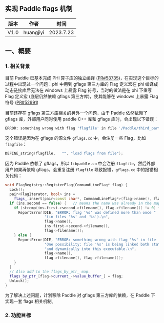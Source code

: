 ## 实现 Paddle flags 机制

| 版本 | 作者      | 时间      |
| ---- | --------- | -------- |
| V1.0 | huangjiyi | 2023.7.23 |

## 一、概要

### 1. 相关背景

目前 Paddle 已基本完成 PHI 算子库的独立编译 ([PR#53735](https://github.com/PaddlePaddle/Paddle/pull/52991))，在实现这个目标的过程中出现过一个问题：phi 中用到 gflags 第三方库的 Flag 定义宏在 phi 编译成动态链接库后无法在 windows 上暴露 Flag 符号，当时的做法是在 phi 下重写 Flag 定义宏 (底层仍然依赖 gflags 第三方库)，使其能够在 windows 上暴露 Flag 符号 ([PR#52991](https://github.com/PaddlePaddle/Paddle/pull/52991))

目前还存在 gflags 第三方库相关的另外一个问题，由于 Paddle 依然依赖了 gflags 库，外部用户同时使用 paddle C++ 库和 gflags 库时，会出现以下错误：

``` bash
ERROR: something wrong with flag 'flagfile' in file '/Paddle/third_party/gflags/src/gflags.cc'.  One possibility: file '/Paddle/third_party/gflags/src/gflags.cc' is being linked both statically and dynamically into this executable.
```

这个错误是因为在 gflags 的源文件 `gflags.cc` 中，会注册一些 Flag，比如 `flagfile`：

``` C++
DEFINE_string(flagfile,   "", "load flags from file");
```

因为 Paddle 依赖了 gflags，所以 `libpaddle.so` 中会注册 `flagfile`，然后外部用户如果再依赖 gflags，会重复注册 `flagfile` 导致报错，`gflags.cc` 中的报错相关代码：

``` C++
void FlagRegistry::RegisterFlag(CommandLineFlag* flag) {
  Lock();
  pair<FlagIterator, bool> ins =
    flags_.insert(pair<const char*, CommandLineFlag*>(flag->name(), flag));
  if (ins.second == false) {   // means the name was already in the map
    if (strcmp(ins.first->second->filename(), flag->filename()) != 0) {
      ReportError(DIE, "ERROR: flag '%s' was defined more than once "
                  "(in files '%s' and '%s').\n",
                  flag->name(),
                  ins.first->second->filename(),
                  flag->filename());
    } else {
      ReportError(DIE, "ERROR: something wrong with flag '%s' in file '%s'.  "
                  "One possibility: file '%s' is being linked both statically "
                  "and dynamically into this executable.\n",
                  flag->name(),
                  flag->filename(), flag->filename());
    }
  }
  // Also add to the flags_by_ptr_ map.
  flags_by_ptr_[flag->current_->value_buffer_] = flag;
  Unlock();
}
```

为了解决上述问题，计划移除 Paddle 对 gflags 第三方库的依赖，在 Paddle 下实现一套 flags 相关机制。

### 2. 功能目标





